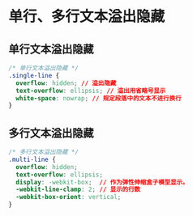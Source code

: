 # 单行、多行文本溢出隐藏

## 单行文本溢出隐藏

```css
/* 单行文本溢出隐藏 */
.single-line {
  overflow: hidden; // 溢出隐藏
  text-overflow: ellipsis; // 溢出用省略号显示
  white-space: nowrap; // 规定段落中的文本不进行换行
}
```

## 多行文本溢出隐藏

```css
/* 多行文本溢出隐藏 */
.multi-line {
  overflow: hidden;
  text-overflow: ellipsis;
  display: -webkit-box;  // 作为弹性伸缩盒子模型显示。
  -webkit-line-clamp: 2; // 显示的行数
  -webkit-box-orient: vertical;
}
```
